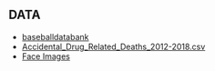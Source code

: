 ## DATA


- [baseballdatabank](baseballdatabank/README.txt)
- [Accidental_Drug_Related_Deaths_2012-2018.csv](./Accidental_Drug_Related_Deaths_2012-2018.csv)
- [Face Images](./faces)